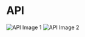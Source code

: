 
# API

![API Image 1](https://user-images.githubusercontent.com/73320573/111836275-65597700-88cc-11eb-95c8-d39cb2370807.png)
![API Image 2](https://user-images.githubusercontent.com/73320573/111836278-668aa400-88cc-11eb-9c6a-4fd4aaba6d74.png)

